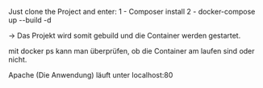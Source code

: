 Just clone the Project and enter:
1 - Composer install
2 - docker-compose up --build -d

 -> Das Projekt wird somit gebuild und die Container werden gestartet.

 mit docker ps kann man überprüfen, ob die Container am laufen sind oder nicht.

 Apache (Die Anwendung) läuft unter localhost:80